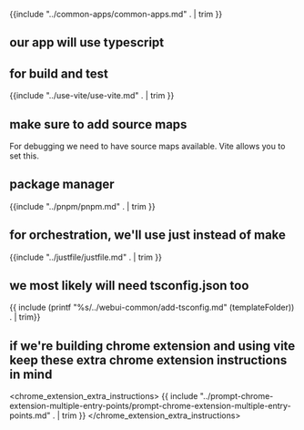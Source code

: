 {{include "../common-apps/common-apps.md" . | trim }}

## our app will use typescript

## for build and test

{{include "../use-vite/use-vite.md" . | trim }}

## make sure to add source maps

For debugging we need to have source maps available. Vite allows you to set this.

## package manager

{{include "../pnpm/pnpm.md" . | trim }}

## for orchestration, we'll use just instead of make

{{include "../justfile/justfile.md" . | trim }}

## we most likely will need tsconfig.json too

{{ include (printf "%s/../webui-common/add-tsconfig.md" (templateFolder)) . | trim}}

## if we're building chrome extension and using vite keep these extra chrome extension instructions in mind

<chrome_extension_extra_instructions>
{{ include "../prompt-chrome-extension-multiple-entry-points/prompt-chrome-extension-multiple-entry-points.md" . | trim }}
</chrome_extension_extra_instructions>

